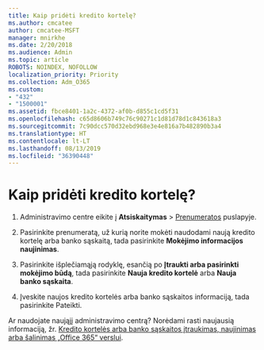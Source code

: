 ```yaml
---
title: Kaip pridėti kredito kortelę?
ms.author: cmcatee
author: cmcatee-MSFT
manager: mnirkhe
ms.date: 2/20/2018
ms.audience: Admin
ms.topic: article
ROBOTS: NOINDEX, NOFOLLOW
localization_priority: Priority
ms.collection: Adm_O365
ms.custom:
- "432"
- "1500001"
ms.assetid: fbce8401-1a2c-4372-af0b-d855c1cd5f31
ms.openlocfilehash: c65d8606b749c76c90271c1d81d78d1c843618a3
ms.sourcegitcommit: 7c90dcc570d32ebd968e3e4e816a7b482890b3a4
ms.translationtype: HT
ms.contentlocale: lt-LT
ms.lasthandoff: 08/13/2019
ms.locfileid: "36390448"
---
```

# <a name="how-do-i-add-a-credit-card"></a>Kaip pridėti kredito kortelę?

1. Administravimo centre eikite į **Atsiskaitymas** \> [Prenumeratos](https://go.microsoft.com/fwlink/p/?linkid=842054) puslapyje.

2. Pasirinkite prenumeratą, už kurią norite mokėti naudodami naują kredito kortelę arba banko sąskaitą, tada pasirinkite **Mokėjimo informacijos naujinimas**.

3. Pasirinkite išplečiamąją rodyklę, esančią po **Įtraukti arba pasirinkti mokėjimo būdą**, tada pasirinkite **Nauja kredito kortelė** arba **Nauja banko sąskaita**.

4. Įveskite naujos kredito kortelės arba banko sąskaitos informaciją, tada pasirinkite Pateikti.

Ar naudojate naująjį administravimo centrą? Norėdami rasti naujausią informaciją, žr. [Kredito kortelės arba banko sąskaitos įtraukimas, naujinimas arba šalinimas „Office 365“ verslui](https://docs.microsoft.com/lt-LT/office365/admin/subscriptions-and-billing/add-update-or-remove-credit-card-or-bank-account).